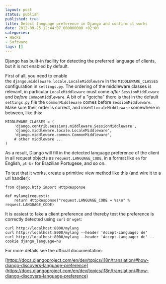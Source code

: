 ```yaml
---
layout: post
status: publish
published: true
title: Detect language preference in Django and confirm it works
date: 2012-09-25 12:44:07.000000000 +02:00
categories:
- Hacks
- Software
tags: []
---
```

Django has built-in facility for detecting the preferred language of clients, but it is not enabled by default.

First of all, you need to enable the `django.middleware.locale.LocaleMiddleware` in the `MIDDLEWARE_CLASSES` configuration in `settings.py`. The ordering of the middleware classes is relevant, in particular `LocaleMiddleware` must come *after* `SessionMiddleware` and *before* `CommonMiddleware`. A bit of a "gotcha" there is that in the default `settings.py` file the `CommonMiddleware` comes before `SessionMiddleware`. Make sure their order is correct, and insert `LocaleMiddleware` somewhere in between, like this:

```
MIDDLEWARE_CLASSES = (
    'django.contrib.sessions.middleware.SessionMiddleware',
    'django.middleware.locale.LocaleMiddleware',
    'django.middleware.common.CommonMiddleware',
    # other middleware ...
)
```

As a result, Django will fill in the detected language preference of the client in all request objects as `request.LANGUAGE_CODE`, in a format like `en` for English, `pt-br` for Brazilian Portugese, and so on.

To test that it works, create a primitive view method like this (and wire it to a url handler):

```
from django.http import HttpResponse

def mylang(request):
    return HttpResponse("request.LANGUAGE_CODE = %s\n" % request.LANGUAGE_CODE)
```

It is easiest to fake a client preference and thereby test the preference is correctly detected using `curl` or `wget`:

```
curl http://localhost:8000/mylang
curl http://localhost:8000/mylang --header 'Accept-Language: de'
curl http://localhost:8000/mylang --header 'Accept-Language: de' --cookie django_language=hu
```

For more details see the official documentation:

[https://docs.djangoproject.com/en/dev/topics/i18n/translation/#how-django-discovers-language-preference](https://docs.djangoproject.com/en/dev/topics/i18n/translation/#how-django-discovers-language-preference)
